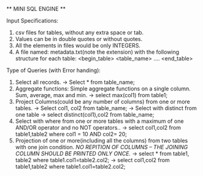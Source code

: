 ** MINI SQL ENGINE **

Input Specifications:
1. csv files for tables, without any extra space or tab.
2. Values can be in double quotes or without quotes.
3. All the elements in files would be only INTEGERS.
4. A file named: metadata.txt(note the extension) with the following structure for each table:
	<begin_table>
	<table_name>
	<attribute1>
	....
	<attributeN>
	<end_table>

Type of Queries (with Error handing): 
1. Select all records.
	-> Select * from table_name;
2. Aggregate functions: Simple aggregate functions on a single column. Sum, average, max and min. 
	-> select max(col1) from table1;
3. Project Columns(could be any number of columns) from one or more tables.
	-> Select col1, col2 from table_name;
	-> Select with distinct from one table 
	-> select distinct(col1),col2 from table_name;
4. Select with where from one or more tables with a maximum of one AND/OR operator and no NOT operators..
	-> select col1,col2 from table1,table2 where col1 = 10 AND col2= 20;
5. Projection of one or more(including all the columns) from two tables with one join condition.
   *NO REPITION OF COLUMNS – THE JOINING COLUMN SHOULD BE PRINTED ONLY ONCE.*
	-> select * from table1, table2 where table1.col1=table2.col2;
	-> select col1,col2 from table1,table2 where table1.col1=table2.col2;

